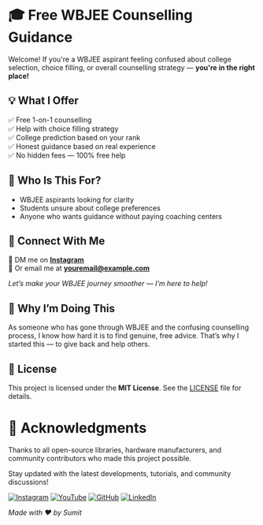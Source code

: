 # 🎓 Free WBJEE Counselling Guidance

Welcome! If you're a WBJEE aspirant feeling confused about college selection, choice filling, or overall counselling strategy — **you're in the right place!**

## 💡 What I Offer

✅ Free 1-on-1 counselling  
✅ Help with choice filling strategy  
✅ College prediction based on your rank  
✅ Honest guidance based on real experience  
✅ No hidden fees — 100% free help


## 📌 Who Is This For?

- WBJEE aspirants looking for clarity
- Students unsure about college preferences
- Anyone who wants guidance without paying coaching centers



## 🔗 Connect With Me

💬 DM me on **[Instagram](https://instagram.com/your_instagram)**  
📧 Or email me at **youremail@example.com**

*Let’s make your WBJEE journey smoother — I’m here to help!*



## 🙌 Why I’m Doing This

As someone who has gone through WBJEE and the confusing counselling process, I know how hard it is to find genuine, free advice. That’s why I started this — to give back and help others.

## 📜 License

This project is licensed under the **MIT License**. See the [LICENSE](LICENSE) file for details.

# 🙏 Acknowledgments

Thanks to all open-source libraries, hardware manufacturers, and community contributors who made this project possible.

Stay updated with the latest developments, tutorials, and community discussions!

 [![Instagram](https://img.icons8.com/fluency/48/instagram-new.png)](https://www.instagram.com/sumittech_360)  [![YouTube](https://img.icons8.com/fluency/48/youtube-play.png)](https://youtube.com/channel/UCiPxbNaC7dloVut6Jc5xHIQ)  [![GitHub](https://img.icons8.com/fluency/48/github.png)](https://github.com/InnovativeSumit)  [![LinkedIn](https://img.icons8.com/fluency/48/linkedin.png)](https://www.linkedin.com/in/sumit-pal-40511a339) 





*Made with ❤️ by Sumit*
